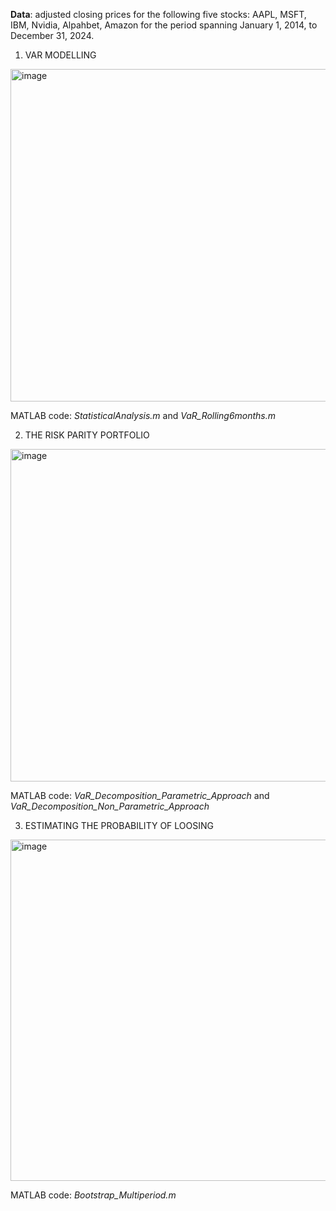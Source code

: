 **Data**:
adjusted closing prices for the following five stocks: AAPL, MSFT, IBM, Nvidia, Alpahbet, Amazon for the period spanning January 1, 2014, to December 31, 2024.
 
 
1) VAR MODELLING
<img width="532" alt="image" src="https://github.com/user-attachments/assets/29d841a4-f385-40b0-9b17-369aef652eee" />

MATLAB code: _StatisticalAnalysis.m_ and _VaR_Rolling6months.m_

2) THE RISK PARITY PORTFOLIO 
<img width="532" alt="image" src="https://github.com/user-attachments/assets/0a4063ef-eb7a-44ea-87ee-5fbade6b7377" />

MATLAB code: _VaR_Decomposition_Parametric_Approach_ and _VaR_Decomposition_Non_Parametric_Approach_

3) ESTIMATING THE PROBABILITY OF LOOSING
<img width="546" alt="image" src="https://github.com/user-attachments/assets/b5a6ad0e-938b-4cf8-9751-c32a5c7a5c91" />

MATLAB code: _Bootstrap_Multiperiod.m_
 

